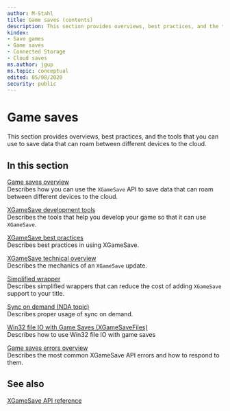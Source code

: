 ```yaml
---
author: M-Stahl
title: Game saves (contents)
description: This section provides overviews, best practices, and the tools developers can use to save data to the cloud that will roam between different devices.
kindex:
- Save games
- Game saves
- Connected Storage
- Cloud saves
ms.author: jgup
ms.topic: conceptual
edited: 05/08/2020
security: public
---
```


# Game saves

This section provides overviews, best practices, and the tools that you can use to save 
data that can roam between different devices to the cloud.

## In this section  
  
[Game saves overview](game-saves.md)  
Describes how you can use the `XGameSave` API to save data that can roam between different devices to the cloud.  
  
[XGameSave development tools](game-saves-development-tools.md)  
Describes the tools that help you develop your game so that it can use `XGameSave`.  
  
[XGameSave best practices](game-saves-best-practice.md)  
Describes best practices in using XGameSave.  
  
[XGameSave technical overview](game-saves-technical-overview.md)  
Describes the mechanics of an `XGameSave` update.  
  
[Simplified wrapper](game-saves-simplified-wrapper.md)  
Describes simplified wrappers that can reduce the cost of adding `XGameSave` support to your title.  
  
[Sync on demand (NDA topic)](games-saves-sync-on-demand.md)  
Describes proper usage of sync on demand.  
  
[Win32 file IO with Game Saves (XGameSaveFiles)](game-save-win32.md)  
Describes how to use Win32 file IO with game saves  
  
[Game saves errors overview](game-saves-errors.md)  
Describes the most common XGameSave API errors and how to respond to them.  
  


## See also

[XGameSave API reference](../../../reference/system/xgamesave/xgamesave_members.md)